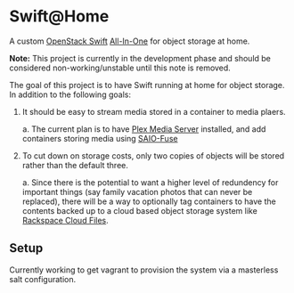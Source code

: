 Swift@Home
==========

A custom [OpenStack Swift](https://github.com/openstack/swift)
[All-In-One](http://docs.openstack.org/developer/swift/development_saio.html)
for object storage at home.

<strong>Note:</strong>  This project is currently in the development phase and
should be considered non-working/unstable until this note is removed.

The goal of this project is to have Swift running at home for object storage.  In addition to the following goals:

1. It should be easy to stream media stored in a container to media plaers.

    a. The current plan is to have [Plex Media Server](https://plex.tv/) installed, and add
containers storing media using [SAIO-Fuse](https://github.com/hurricanerix/saio-fuse)

2. To cut down on storage costs, only two copies of objects will be stored rather
than the default three.

    a. Since there is the potential to want a higher level of redundency for
important things (say family vacation photos that can never be replaced), there
will be a way to optionally tag containers to have the contents backed up to a
cloud based object storage system like [Rackspace Cloud Files](http://www.rackspace.com/cloud/files).  


Setup
-----

Currently working to get vagrant to provision the system via a masterless salt
configuration.
